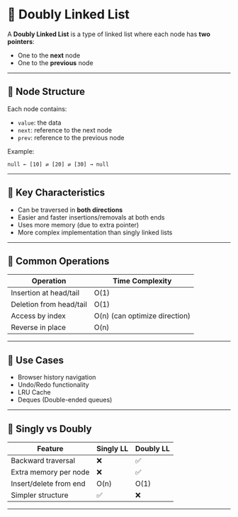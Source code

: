 # 🔁 Doubly Linked List

A **Doubly Linked List** is a type of linked list where each node has **two pointers**:
- One to the **next** node
- One to the **previous** node

---

## 🧱 Node Structure

Each node contains:
- `value`: the data
- `next`: reference to the next node
- `prev`: reference to the previous node

Example:

```
null ← [10] ⇄ [20] ⇄ [30] → null
```

---

## 🧠 Key Characteristics

- Can be traversed in **both directions**
- Easier and faster insertions/removals at both ends
- Uses more memory (due to extra pointer)
- More complex implementation than singly linked lists

---

## 🔁 Common Operations

| Operation           | Time Complexity |
|---------------------|------------------|
| Insertion at head/tail | O(1) |
| Deletion from head/tail | O(1) |
| Access by index        | O(n) (can optimize direction) |
| Reverse in place       | O(n) |

---

## 🧰 Use Cases

- Browser history navigation
- Undo/Redo functionality
- LRU Cache
- Deques (Double-ended queues)

---

## 📌 Singly vs Doubly

| Feature         | Singly LL | Doubly LL |
|-----------------|-----------|------------|
| Backward traversal | ❌ | ✅ |
| Extra memory per node | ❌ | ✅ |
| Insert/delete from end | O(n) | O(1) |
| Simpler structure     | ✅ | ❌ |

---
